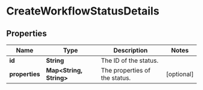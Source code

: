 # CreateWorkflowStatusDetails

## Properties
Name | Type | Description | Notes
------------ | ------------- | ------------- | -------------
**id** | **String** | The ID of the status. | 
**properties** | **Map&lt;String, String&gt;** | The properties of the status. |  [optional]
